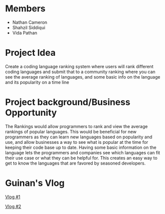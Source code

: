 # Members
- Nathan Cameron
- Shahzil Siddiqui
- Vida Pathan

# Project Idea
Create a coding language ranking system where users will rank different coding languages and submit that to a community ranking where you can see the average ranking of languages, and some basic info on the language and its popularity on a time line   

# Project background/Business Opportunity
The Rankings would allow programmers to rank and view the average rankings of popular languages. This would be beneficial for new programmers as they can learn new languages based on popularity and use, and allow businesses a way to see what is popular at the time for keeping their code base up to date. Having some basic information on the language lets the programmers and companies see which languages can fit their use case or what they can be helpful for. This creates an easy way to get to know the languages that are favored by seasoned developers.       


# Guinan's Vlog
[Vlog #1](https://youtu.be/3q4TJZr3Mqs)

[Vlog #2](https://www.youtube.com/watch?v=b9434BoGkNQ&ab_channel=JinketsuVII)
